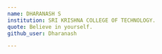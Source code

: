 ```yaml
---
name: DHARANASH S
institution: SRI KRISHNA COLLEGE OF TECHNOLOGY.
quote: Believe in yourself.
github_user: Dharanash

---
```

